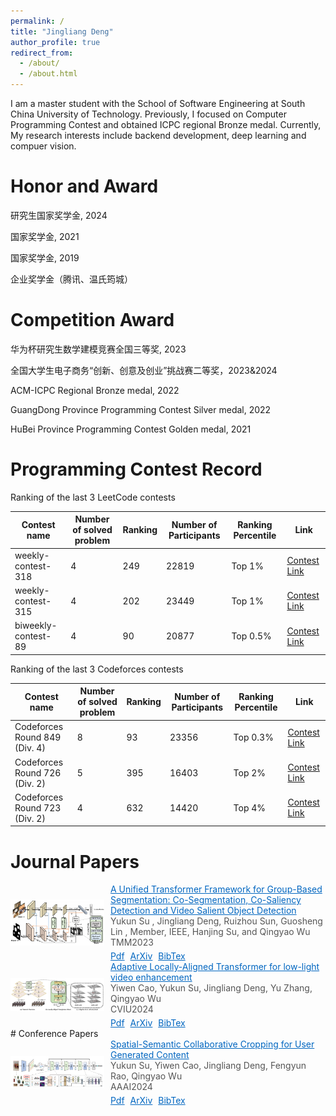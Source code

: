 ```yaml
---
permalink: /
title: "Jingliang Deng"
author_profile: true
redirect_from: 
  - /about/
  - /about.html
---
```

<meta http-equiv="Content-Type" content="text/html; charset=utf-8" />
I am a master student with the School of Software Engineering at South China University of Technology. Previously, I focused on Computer Programming Contest and obtained ICPC regional Bronze medal.  Currently, My research interests include backend development, deep learning and compuer vision.

Honor and Award
======
研究生国家奖学金, 2024

国家奖学金, 2021

国家奖学金, 2019

企业奖学金（腾讯、温氏筠城）

Competition Award
======

华为杯研究生数学建模竞赛全国三等奖, 2023

全国大学生电子商务“创新、创意及创业”挑战赛二等奖，2023&2024

ACM-ICPC Regional Bronze medal, 2022

GuangDong Province Programming Contest Silver medal, 2022

HuBei Province Programming Contest Golden medal, 2021

Programming Contest Record
======
Ranking of the last 3 LeetCode contests

| Contest name               | Number of solved problem | Ranking   | Number of Participants | Ranking Percentile | Link                                                                |
|------------------------|--------|--------|----------|------------|----------------------------------------------------------------------|
| weekly-contest-318      | 4    | 249     | 22819   | Top 1%    | [Contest Link](https://leetcode.cn/contest/weekly-contest-318/ranking/?region=global_v2)         |
| weekly-contest-315      | 4    | 202 | 23449   | Top 1%    | [Contest Link](https://leetcode.cn/contest/weekly-contest-315/ranking/?region=global_v2)         |
| biweekly-contest-89      | 4   | 90    | 20877   | Top 0.5%      | [Contest Link](https://leetcode.cn/contest/biweekly-contest-89/ranking/?region=global_v2)       |

Ranking of the last 3 Codeforces contests

| Contest name               | Number of solved problem | Ranking   | Number of Participants | Ranking Percentile | Link                                                                 |
|------------------------|--------|--------|----------|------------|----------------------------------------------------------------------|
| Codeforces Round 849 (Div. 4)	      | 8   | 93    | 23356   | Top 0.3%      | [Contest Link](https://codeforces.com/contest/1791/standings/participant/149105757#p149105757)       |
| Codeforces Round 726 (Div. 2)      | 5   | 395     | 16403   | Top 2%    | [Contest Link](https://codeforces.com/contest/1537/standings/participant/115774504#p115774504)         |
| Codeforces Round 723 (Div. 2)      | 4   | 632 | 14420   | Top 4%    | [Contest Link](https://codeforces.com/contest/1526/standings/participant/114687803#p114687803)         |

# Journal Papers
<div style="display: flex; align-items: center;">
  <img src="/files/thumbnails/ufo.jpg" alt="论文缩略图" style="width: 150px; margin-right: 10px;">
  <div>
    <a href="/files/publications/ufo.pdf" style="color: #0066c0; text-decoration: underline;">A Unified Transformer Framework for Group-Based Segmentation: Co-Segmentation, Co-Saliency Detection and Video Salient Object Detection</a>
    <p style="color: #555; margin: 0;">Yukun Su , Jingliang Deng, Ruizhou Sun, Guosheng Lin , Member, IEEE, Hanjing Su, and Qingyao Wu</p>
    <p style="color: #555; margin: 0;">TMM2023</p>
    <div style="margin-top: 5px;">
      <a href="/files/publications/ufo.pdf" style="color: #0066c0; text-decoration: underline;">Pdf</a>
      <a href="/files/publications/ufo.pdf" style="color: #0066c0; text-decoration: underline; margin-left: 5px;">ArXiv</a>
      <a href="/files/bibtex/ufo.txt" style="color: #0066c0; text-decoration: underline; margin-left: 5px;">BibTex</a>
    </div>
  </div>
</div>

<div style="display: flex; align-items: center;">
  <img src="/files/thumbnails/alat.png" alt="论文缩略图" style="width: 150px; margin-right: 10px;">
  <div>
    <a href="/files/publications/ALAT.pdf" style="color: #0066c0; text-decoration: underline;">Adaptive Locally-Aligned Transformer for low-light video enhancement</a>
    <p style="color: #555; margin: 0;">Yiwen Cao, Yukun Su, Jingliang Deng, Yu Zhang, Qingyao Wu</p>
    <p style="color: #555; margin: 0;">CVIU2024</p>
    <div style="margin-top: 5px;">
      <a href="/files/publications/ALAT.pdf" style="color: #0066c0; text-decoration: underline;">Pdf</a>
      <a href="/files/publications/ALAT.pdf" style="color: #0066c0; text-decoration: underline; margin-left: 5px;">ArXiv</a>
      <a href="/files/bibtex/alat.txt" style="color: #0066c0; text-decoration: underline; margin-left: 5px;">BibTex</a>
    </div>
  </div>
</div>
# Conference Papers
<div style="display: flex; align-items: center;">
  <img src="/files/thumbnails/aaai.png" alt="论文缩略图" style="width: 150px; margin-right: 10px;">
  <div>
    <a href="/files/publications/AAAI.pdf" style="color: #0066c0; text-decoration: underline;">Spatial-Semantic Collaborative Cropping for User Generated Content</a>
    <p style="color: #555; margin: 0;">Yukun Su, Yiwen Cao, Jingliang Deng, Fengyun Rao, Qingyao Wu</p>
    <p style="color: #555; margin: 0;">AAAI2024</p>
    <div style="margin-top: 5px;">
      <a href="/files/publications/AAAI.pdf" style="color: #0066c0; text-decoration: underline;">Pdf</a>
      <a href="/files/publications/AAAI.pdf" style="color: #0066c0; text-decoration: underline; margin-left: 5px;">ArXiv</a>
      <a href="/files/bibtex/AAAI.txt" style="color: #0066c0; text-decoration: underline; margin-left: 5px;">BibTex</a>
    </div>
  </div>
</div>
